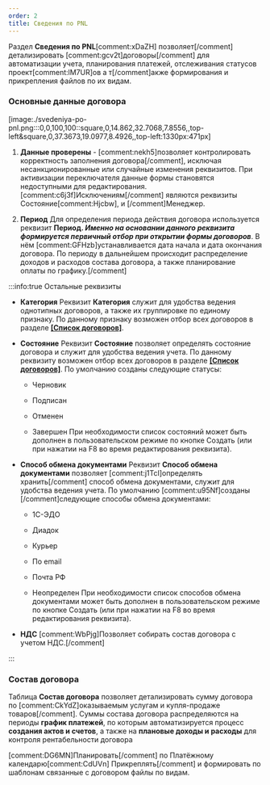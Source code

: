```yaml
---
order: 2
title: Сведения по PNL
---
```


Раздел **Сведения по PNL**[comment:xDaZH] позволяет[/comment] детализировать [comment:gcv2t]договоры[/comment] для автоматизации учета, планирования платежей, отслеживания статусов проект[comment:lM7UR]ов а т[/comment]акже формирования и прикрепления файлов по их видам.

### Основные данные договора

[image:./svedeniya-po-pnl.png:::0,0,100,100::square,0,14.862,32.7068,7.8556,,top-left&square,0,37.3673,19.0977,8.4926,,top-left:1330px:471px]

1. **Данные проверены** - [comment:nekh5]позволяет контролировать корректность заполнения договора[/comment], исключая несанкционированные или случайные изменения реквизитов. При активизации переключателя данные формы становятся недоступными для редактирования. [comment:c6j3f]Исключениям[/comment] являются реквизиты Состояние[comment:Hjcbw], и [/comment]Менеджер.

2. **Период** Для определения периода действия договора используется реквизит **Период. *Именно на основании данного реквизита формируется первичный отбор при открытии формы договоров***. В нём [comment:GFHzb]устанавливается дата начала и дата окончания договора. По периоду в дальнейшем происходит распределение доходов и расходов состава договора, а также планирование оплаты по графику.[/comment]

:::info:true Остальные реквизиты

-  **Категория** Реквизит **Категория** служит для удобства ведения однотипных договоров, а также их группировке по единому признаку. По данному признаку возможен отбор всех договоров в разделе [**\[Список договоров\]**](./../spisok-dogovorov).

-  **Состояние** Реквизит **Состояние** позволяет определять состояние договора и служит для удобства ведения учета. По данному реквизиту возможен отбор всех договоров в разделе [**\[Список договоров\]**](./../spisok-dogovorov). По умолчанию созданы следующие статусы:

   -  Черновик

   -  Подписан

   -  Отменен

   -  Завершен При необходимости список состояний может быть дополнен в пользовательском режиме по кнопке Создать (или при нажатии на F8 во время редактирования реквизита).

-  **Способ обмена документами** Реквизит **Способ обмена документами** позволяет [comment:j1TcI]определять хранить[/comment] способ обмена документами, служит для удобства ведения учета. По умолчанию [comment:u95Nf]созданы [/comment]следующие способы обмена документами:

   -  1С-ЭДО

   -  Диадок

   -  Курьер

   -  По email

   -  Почта РФ

   -  Неопределен При необходимости список способов обмена документами может быть дополнен в пользовательском режиме по кнопке Создать (или при нажатии на F8 во время редактирования реквизита).

-  **НДС** [comment:WbPjg]Позволяет собирать состав договора с учетом НДС.[/comment]

:::

### Состав договора

Таблица **Состав договора** позволяет детализировать сумму договора по [comment:CkYdZ]оказываемым услугам и купля-продаже товаров[/comment]. Суммы состава договора распределяются на периоды **график платежей**, по которым автоматизируется процесс **создания актов и счетов**, а также на **плановые доходы и расходы** для контроля рентабельности договора

[comment:DG6MN]Планировать[/comment] по Платёжному календарю[comment:CdUVn] Прикреплять[/comment] и формировать по шаблонам связанные с договором файлы по видам.


